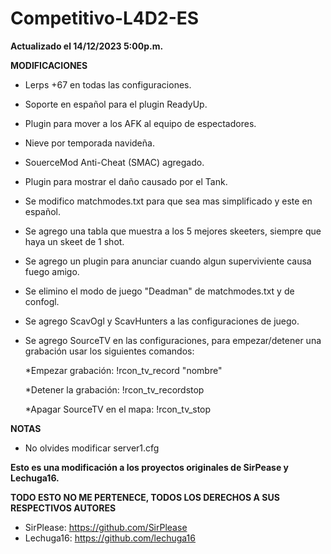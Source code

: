 # Competitivo-L4D2-ES
 
 **Actualizado el 14/12/2023 5:00p.m.**
                        
 
 **MODIFICACIONES**
 
 - Lerps +67 en todas las configuraciones.
 - Soporte en español para el plugin ReadyUp.
 - Plugin para mover a los AFK al equipo de espectadores.
 - Nieve por temporada navideña.
 - SouerceMod Anti-Cheat (SMAC) agregado.
 - Plugin para mostrar el daño causado por el Tank.
 - Se modifico matchmodes.txt para que sea mas simplificado y este en español.
 - Se agrego una tabla que muestra a los 5 mejores skeeters, siempre que haya un skeet de 1 shot.
 - Se agrego un plugin para anunciar cuando algun superviviente causa fuego amigo.
 - Se elimino el modo de juego "Deadman" de matchmodes.txt y de confogl.
 - Se agrego ScavOgl y ScavHunters a las configuraciones de juego.
 - Se agrego SourceTV en las configuraciones, para empezar/detener una grabación usar los siguientes comandos:  
 
    *Empezar grabación: !rcon_tv_record "nombre"
	
    *Detener la grabación: !rcon_tv_recordstop
	
	*Apagar SourceTV en el mapa: !rcon_tv_stop
 
 **NOTAS**
 
 - No olvides modificar server1.cfg


**Esto es una modificación a los proyectos originales de SirPease y Lechuga16.**
 
  **TODO ESTO NO ME PERTENECE, TODOS LOS DERECHOS A SUS RESPECTIVOS AUTORES**
 
 - SirPlease: https://github.com/SirPlease
 - Lechuga16: https://github.com/lechuga16
 
